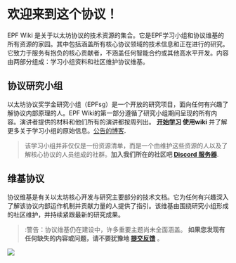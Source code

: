 # **欢迎来到这个协议！**

EPF Wiki 是关于以太坊协议的技术资源的集合。它是EPF学习小组和协议维基的所有资源的家园。其中包括涵盖所有核心协议领域的技术信息和正在进行的研究。它致力于服务有抱负的核心贡献者，不涵盖任何智能合约或其他高水平开发。内容由两部分组成：学习小组资料和社区维护协议维基。

## 协议研究小组

以太坊协议奖学金研究小组（EPFsg）是一个开放的研究项目，面向任何有兴趣了解协议内部原理的人。EPF Wiki的第一部分遵循了研究小组期间呈现的所有内容。演讲者提供的材料和他们所有的演讲都按周列出。
**[开始学习](/eps/intro.md) 使用wiki** 并了解更多关于学习小组的原始信息。[公告的博客](https://blog.ethereum.org/2024/02/07/epf-study-group). 

>该学习小组并非仅仅是一份资源清单，而是一个由维护这些资源的人以及了解核心协议的人员组成的社群。**加入我们所在的社区吧 [Discord 服务器](https://discord.com/invite/addwpQbhpq)**.


## 维基协议

协议维基是有关以太坊核心开发与研究主要部分的技术文档。它为任何有兴趣深入了解该协议内部运作机制并贡献力量的人提供了指引。该维基由围绕研究小组形成的社区维护，并持续紧跟最新的研究成果。

> :警告：协议维基仍在建设中，许多重要主题尚未全面涵盖。 **如果您发现有任何缺失的内容或问题，请不要犹豫地 [提交反馈](contributing.md)** 。

![](https://raw.githubusercontent.com/eth-protocol-fellows/protocol-studies/wiki-pages/docs/images/epfsg_hero.jpg)
